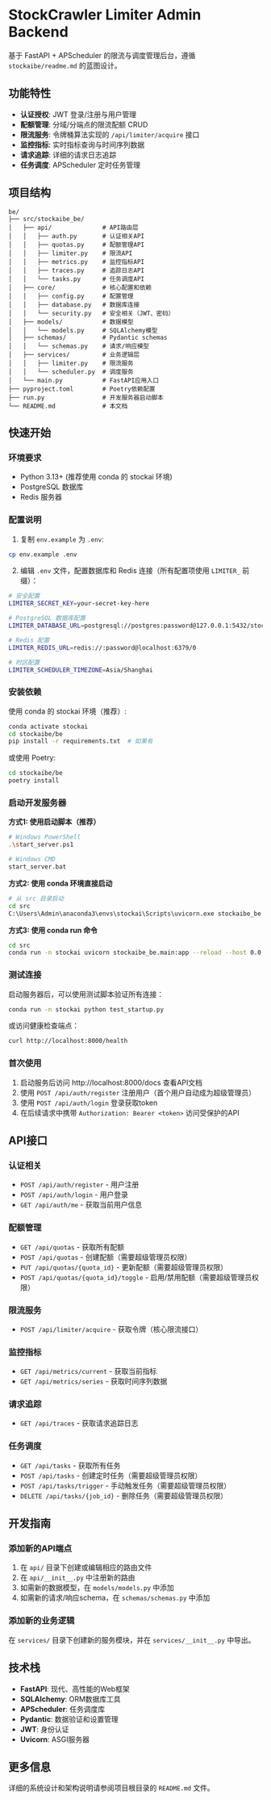 # StockCrawler Limiter Admin Backend

基于 FastAPI + APScheduler 的限流与调度管理后台，遵循 `stockaibe/readme.md` 的蓝图设计。

## 功能特性

- **认证授权**: JWT 登录/注册与用户管理
- **配额管理**: 分域/分端点的限流配额 CRUD
- **限流服务**: 令牌桶算法实现的 `/api/limiter/acquire` 接口
- **监控指标**: 实时指标查询与时间序列数据
- **请求追踪**: 详细的请求日志追踪
- **任务调度**: APScheduler 定时任务管理

## 项目结构

```
be/
├── src/stockaibe_be/
│   ├── api/              # API路由层
│   │   ├── auth.py       # 认证相关API
│   │   ├── quotas.py     # 配额管理API
│   │   ├── limiter.py    # 限流API
│   │   ├── metrics.py    # 监控指标API
│   │   ├── traces.py     # 追踪日志API
│   │   └── tasks.py      # 任务调度API
│   ├── core/             # 核心配置和依赖
│   │   ├── config.py     # 配置管理
│   │   ├── database.py   # 数据库连接
│   │   └── security.py   # 安全相关（JWT、密码）
│   ├── models/           # 数据模型
│   │   └── models.py     # SQLAlchemy模型
│   ├── schemas/          # Pydantic schemas
│   │   └── schemas.py    # 请求/响应模型
│   ├── services/         # 业务逻辑层
│   │   ├── limiter.py    # 限流服务
│   │   └── scheduler.py  # 调度服务
│   └── main.py           # FastAPI应用入口
├── pyproject.toml        # Poetry依赖配置
├── run.py                # 开发服务器启动脚本
└── README.md             # 本文档
```

## 快速开始

### 环境要求

- Python 3.13+ (推荐使用 conda 的 stockai 环境)
- PostgreSQL 数据库
- Redis 服务器

### 配置说明

1. 复制 `env.example` 为 `.env`:
```bash
cp env.example .env
```

2. 编辑 `.env` 文件，配置数据库和 Redis 连接（所有配置项使用 `LIMITER_` 前缀）：

```bash
# 安全配置
LIMITER_SECRET_KEY=your-secret-key-here

# PostgreSQL 数据库配置
LIMITER_DATABASE_URL=postgresql://postgres:password@127.0.0.1:5432/stockai

# Redis 配置
LIMITER_REDIS_URL=redis://:password@localhost:6379/0

# 时区配置
LIMITER_SCHEDULER_TIMEZONE=Asia/Shanghai
```

### 安装依赖

使用 conda 的 stockai 环境（推荐）:
```bash
conda activate stockai
cd stockaibe/be
pip install -r requirements.txt  # 如果有
```

或使用 Poetry:
```bash
cd stockaibe/be
poetry install
```

### 启动开发服务器

**方式1: 使用启动脚本（推荐）**
```bash
# Windows PowerShell
.\start_server.ps1

# Windows CMD
start_server.bat
```

**方式2: 使用 conda 环境直接启动**
```bash
# 从 src 目录启动
cd src
C:\Users\Admin\anaconda3\envs\stockai\Scripts\uvicorn.exe stockaibe_be.main:app --reload --host 0.0.0.0 --port 8000
```

**方式3: 使用 conda run 命令**
```bash
cd src
conda run -n stockai uvicorn stockaibe_be.main:app --reload --host 0.0.0.0 --port 8000
```

### 测试连接

启动服务器后，可以使用测试脚本验证所有连接：
```bash
conda run -n stockai python test_startup.py
```

或访问健康检查端点：
```bash
curl http://localhost:8000/health
```

### 首次使用

1. 启动服务后访问 http://localhost:8000/docs 查看API文档
2. 使用 `POST /api/auth/register` 注册用户（首个用户自动成为超级管理员）
3. 使用 `POST /api/auth/login` 登录获取token
4. 在后续请求中携带 `Authorization: Bearer <token>` 访问受保护的API

## API接口

### 认证相关
- `POST /api/auth/register` - 用户注册
- `POST /api/auth/login` - 用户登录
- `GET /api/auth/me` - 获取当前用户信息

### 配额管理
- `GET /api/quotas` - 获取所有配额
- `POST /api/quotas` - 创建配额（需要超级管理员权限）
- `PUT /api/quotas/{quota_id}` - 更新配额（需要超级管理员权限）
- `POST /api/quotas/{quota_id}/toggle` - 启用/禁用配额（需要超级管理员权限）

### 限流服务
- `POST /api/limiter/acquire` - 获取令牌（核心限流接口）

### 监控指标
- `GET /api/metrics/current` - 获取当前指标
- `GET /api/metrics/series` - 获取时间序列数据

### 请求追踪
- `GET /api/traces` - 获取请求追踪日志

### 任务调度
- `GET /api/tasks` - 获取所有任务
- `POST /api/tasks` - 创建定时任务（需要超级管理员权限）
- `POST /api/tasks/trigger` - 手动触发任务（需要超级管理员权限）
- `DELETE /api/tasks/{job_id}` - 删除任务（需要超级管理员权限）

## 开发指南

### 添加新的API端点

1. 在 `api/` 目录下创建或编辑相应的路由文件
2. 在 `api/__init__.py` 中注册新的路由
3. 如需新的数据模型，在 `models/models.py` 中添加
4. 如需新的请求/响应schema，在 `schemas/schemas.py` 中添加

### 添加新的业务逻辑

在 `services/` 目录下创建新的服务模块，并在 `services/__init__.py` 中导出。

## 技术栈

- **FastAPI**: 现代、高性能的Web框架
- **SQLAlchemy**: ORM数据库工具
- **APScheduler**: 任务调度库
- **Pydantic**: 数据验证和设置管理
- **JWT**: 身份认证
- **Uvicorn**: ASGI服务器

## 更多信息

详细的系统设计和架构说明请参阅项目根目录的 `README.md` 文件。
